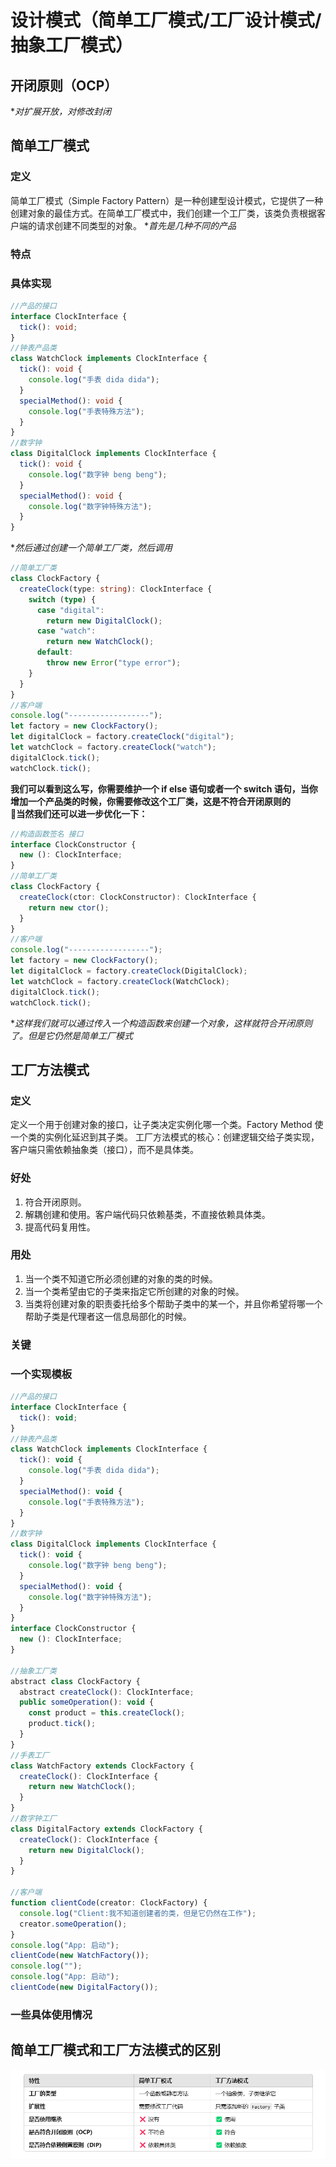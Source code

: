 # 设计模式（简单工厂模式/工厂设计模式/抽象工厂模式）

## 开闭原则（OCP）

\*_对扩展开放，对修改封闭_

## 简单工厂模式

### 定义

简单工厂模式（Simple Factory Pattern）是一种创建型设计模式，它提供了一种创建对象的最佳方式。在简单工厂模式中，我们创建一个工厂类，该类负责根据客户端的请求创建不同类型的对象。 \*_首先是几种不同的产品_

### 特点

### 具体实现

```ts
//产品的接口
interface ClockInterface {
  tick(): void;
}
//钟表产品类
class WatchClock implements ClockInterface {
  tick(): void {
    console.log("手表 dida dida");
  }
  specialMethod(): void {
    console.log("手表特殊方法");
  }
}
//数字钟
class DigitalClock implements ClockInterface {
  tick(): void {
    console.log("数字钟 beng beng");
  }
  specialMethod(): void {
    console.log("数字钟特殊方法");
  }
}
```

\*_然后通过创建一个简单工厂类，然后调用_

```ts
//简单工厂类
class ClockFactory {
  createClock(type: string): ClockInterface {
    switch (type) {
      case "digital":
        return new DigitalClock();
      case "watch":
        return new WatchClock();
      default:
        throw new Error("type error");
    }
  }
}
//客户端
console.log("------------------");
let factory = new ClockFactory();
let digitalClock = factory.createClock("digital");
let watchClock = factory.createClock("watch");
digitalClock.tick();
watchClock.tick();
```

**我们可以看到这么写，你需要维护一个 if else 语句或者一个 switch 语句，当你增加一个产品类的时候，你需要修改这个工厂类，这是不符合开闭原则的**  
🔴**当然我们还可以进一步优化一下：**

```ts
//构造函数签名 接口
interface ClockConstructor {
  new (): ClockInterface;
}
//简单工厂类
class ClockFactory {
  createClock(ctor: ClockConstructor): ClockInterface {
    return new ctor();
  }
}
//客户端
console.log("------------------");
let factory = new ClockFactory();
let digitalClock = factory.createClock(DigitalClock);
let watchClock = factory.createClock(WatchClock);
digitalClock.tick();
watchClock.tick();
```

\*_这样我们就可以通过传入一个构造函数来创建一个对象，这样就符合开闭原则了。但是它仍然是简单工厂模式_

## 工厂方法模式

### 定义

定义一个用于创建对象的接口，让子类决定实例化哪一个类。Factory Method 使一个类的实例化延迟到其子类。
工厂方法模式的核心：创建逻辑交给子类实现，客户端只需依赖抽象类（接口），而不是具体类。

### 好处

1. 符合开闭原则。
2. 解耦创建和使用。客户端代码只依赖基类，不直接依赖具体类。
3. 提高代码复用性。

### 用处

1. 当一个类不知道它所必须创建的对象的类的时候。
2. 当一个类希望由它的子类来指定它所创建的对象的时候。
3. 当类将创建对象的职责委托给多个帮助子类中的某一个，并且你希望将哪一个帮助子类是代理者这一信息局部化的时候。

### 关键

### 一个实现模板

```js
//产品的接口
interface ClockInterface {
  tick(): void;
}
//钟表产品类
class WatchClock implements ClockInterface {
  tick(): void {
    console.log("手表 dida dida");
  }
  specialMethod(): void {
    console.log("手表特殊方法");
  }
}
//数字钟
class DigitalClock implements ClockInterface {
  tick(): void {
    console.log("数字钟 beng beng");
  }
  specialMethod(): void {
    console.log("数字钟特殊方法");
  }
}
interface ClockConstructor {
  new (): ClockInterface;
}

//抽象工厂类
abstract class ClockFactory {
  abstract createClock(): ClockInterface;
  public someOperation(): void {
    const product = this.createClock();
    product.tick();
  }
}
//手表工厂
class WatchFactory extends ClockFactory {
  createClock(): ClockInterface {
    return new WatchClock();
  }
}
//数字钟工厂
class DigitalFactory extends ClockFactory {
  createClock(): ClockInterface {
    return new DigitalClock();
  }
}

//客户端
function clientCode(creator: ClockFactory) {
  console.log("Client:我不知道创建者的类，但是它仍然在工作");
  creator.someOperation();
}
console.log("App: 启动");
clientCode(new WatchFactory());
console.log("");
console.log("App: 启动");
clientCode(new DigitalFactory());

```

### 一些具体使用情况

## 简单工厂模式和工厂方法模式的区别

![alt text](1741939018805.png)
